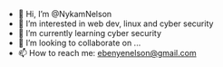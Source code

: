 - 👋 Hi, I’m @NykamNelson
- 👀 I’m interested in web dev, linux and cyber security
- 🌱 I’m currently learning cyber security
- 💞️ I’m looking to collaborate on ...
- 📫 How to reach me: ebenyenelson@gmail.com

<!---
NykamNelson/NykamNelson is a ✨ special ✨ repository because its `README.md` (this file) appears on your GitHub profile.
You can click the Preview link to take a look at your changes.
--->
